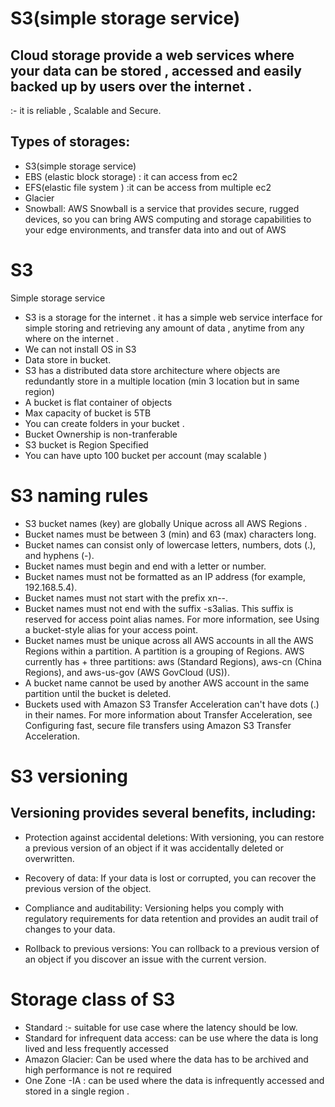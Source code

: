 # S3(simple storage service)
## Cloud storage provide a web services where your data can be stored , accessed and easily backed up by users over the internet .
:- it is reliable , Scalable and Secure.

## Types of storages:
+ S3(simple storage service)
+ EBS (elastic block storage) : it  can access from ec2   
+ EFS(elastic file system ) :it can be access from multiple ec2
+ Glacier
+ Snowball:
AWS Snowball is a service that provides secure, rugged devices, so you can bring AWS computing and storage capabilities to your edge environments, and transfer data into and out of AWS



# S3
Simple storage service
+ S3 is a storage for the internet . it has a simple web service interface for simple storing and retrieving  any amount of data , anytime from any where on the internet .
+ We can not install OS in S3
+ Data store in bucket.
+ S3 has a distributed data store architecture where objects are redundantly store  in a multiple location (min 3 location but in same region)
+ A bucket is flat container of objects
+ Max capacity of bucket is 5TB
+ You can create folders in your bucket .
+ Bucket Ownership is non-tranferable 
+ S3 bucket is Region Specified 
+ You can have upto 100 bucket per account (may scalable )


# S3 naming rules
+ S3 bucket names (key) are globally Unique across all AWS Regions .
+ Bucket names must be between 3 (min) and 63 (max) characters long.
+ Bucket names can consist only of lowercase letters, numbers, dots (.), and hyphens (-).
+ Bucket names must begin and end with a letter or number.
+ Bucket names must not be formatted as an IP address (for example, 192.168.5.4).
+ Bucket names must not start with the prefix xn--.
+ Bucket names must not end with the suffix -s3alias. This suffix is reserved for access point alias names. For more information, see Using a bucket-style alias for your access point.
+ Bucket names must be unique across all AWS accounts in all the AWS Regions within a partition. A partition is a grouping of Regions. AWS currently has + three partitions: aws (Standard Regions), aws-cn (China Regions), and aws-us-gov (AWS GovCloud (US)).
+ A bucket name cannot be used by another AWS account in the same partition until the bucket is deleted.
+ Buckets used with Amazon S3 Transfer Acceleration can't have dots (.) in their names. For more information about Transfer Acceleration, see Configuring fast, secure file transfers using Amazon S3 Transfer Acceleration.





# S3 versioning
## Versioning provides several benefits, including:
+ Protection against accidental deletions: With versioning, you can restore a previous version of an object if it was accidentally deleted or overwritten.

+ Recovery of data: If your data is lost or corrupted, you can recover the previous version of the object.

+ Compliance and auditability: Versioning helps you comply with regulatory requirements for data retention and provides an audit trail of changes to your data.

+ Rollback to previous versions: You can rollback to a previous version of an object if you discover an issue with the current version.

# Storage class of S3

+ Standard :- suitable for use case where the latency should be low.
+ Standard for infrequent data access: can be use where the data is long lived and less frequently accessed
+ Amazon Glacier:  Can be used where the data has to be archived and high performance is not re required
+ One Zone -IA :  can be used where the data is infrequently accessed  and stored in a single region .
